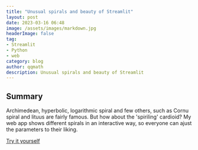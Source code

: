 ```yaml
---
title: "Unusual spirals and beauty of Streamlit"
layout: post
date: 2023-03-16 06:48
image: /assets/images/markdown.jpg
headerImage: false
tag:
- Streamlit
- Python
- web
category: blog
author: qqmath
description: Unusual spirals and beauty of Streamlit
---
```


## Summary
Archimedean, hyperbolic, logarithmic spiral and few others, such as Cornu spiral and lituus are fairly famous. But how about the 'spiriling' cardioid? My web app shows different spirals in an interactive way, so everyone can ajust the parameters to their liking.

[Try it yourself](https://qqmath-streamlit-example-streamlit-app-9u97xl.streamlit.app)
